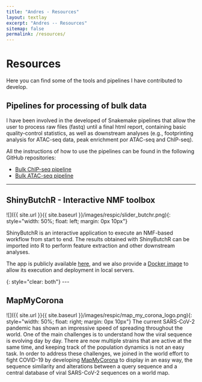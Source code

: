 ```yaml
---
title: "Andres - Resources"
layout: textlay
excerpt: "Andres -- Resources"
sitemap: false
permalink: /resources/
---
```


# Resources

Here you can find some of the tools and pipelines I have contributed to develop. 

## Pipelines for processing of bulk data

I have been involved in the developed of Snakemake pipelines that allow the user to process raw files (fastq) until a final html report, containing basic quality-control statistics, as well as downstream analyses (e.g., footprinting analysis for ATAC-seq data, peak enrichment por ATAC-seq and ChIP-seq).

All the instructions of how to use the pipelines can be found in the following GitHub repositories:

- [Bulk ChIP-seq pipeline](https://github.com/hdsu-bioquant/pipelines-chipseq)
- [Bulk ATAC-seq pipeline](https://github.com/hdsu-bioquant/pipelines-ATACseq)

---


## ShinyButchR - Interactive NMF toolbox
![]({{ site.url }}{{ site.baseurl }}/images/respic/slider_butchr.png){: style="width: 50%; float: left; margin: 0px  10px"}

ShinyButchR is an interactive application to execute an NMF-based workflow from start to end. The results obtained with ShinyButchR can be imported into R to perform feature extraction and other downstream analyses.

The app is publicly available [here](https://hdsu-bioquant.shinyapps.io/shinyButchR/), and we also provide a [Docker image](https://hub.docker.com/r/hdsu/shinybutchr) to allow its execution and deployment in local servers.


<div class="special-class" markdown="1">
</div>{: style="clear: both"}
---



## MapMyCorona


![]({{ site.url }}{{ site.baseurl }}/images/respic/map_my_corona_logo.png){: style="width: 50%; float: right; margin: 0px 10px"}
The current SARS-CoV-2 pandemic has shown an impressive speed of spreading throughout the world. One of the main challenges is to understand how the viral sequence is evolving day by day. There are now multiple strains that are active at the same time, and keeping track of the population dynamics is not an easy task.
In order to address these challenges, we joined in the world effort to fight COVID-19 by developing [MapMyCorona](https://hdsu-bioquant.shinyapps.io/mapmycorona/) to display in an easy way, the sequence similarity and alterations between a query sequence and a central database of viral SARS-CoV-2 sequences on a world map.






